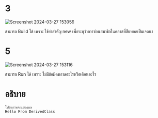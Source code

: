 # 3 #
![Screenshot 2024-03-27 153059](https://github.com/ironmanwin1/03376836-OOP-2566-Lab-08/assets/144198724/d1ded910-f096-4674-930a-1559b59024bc)

สามารถ Build ได้ เพราะ ใช้คำสำคัญ new เพื่อระบุว่าการซ่อนสมาชิกในคลาสที่สืบทอดเป็นเจตนา


# 5 #

![Screenshot 2024-03-27 153116](https://github.com/ironmanwin1/03376836-OOP-2566-Lab-08/assets/144198724/9ecd99f5-0312-4357-8a59-b56b9fb5732f)


สามารถ Run ได้ เพราะ ไม่มีข้อผิดพลาดอะไรหรือเตือนอะไร

# อธิบาย #
```
โปรแกรมจะแสดงผล
Hello From DerivedClass
